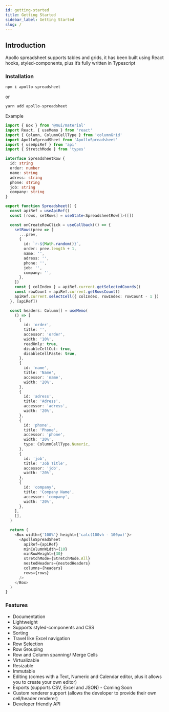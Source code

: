 ```yaml
---
id: getting-started
title: Getting Started
sidebar_label: Getting Started
slug: /
---
```


## Introduction

Apollo spreadsheet supports tables and grids, it has been built using React hooks, styled-components, plus it’s fully written in Typescript

### Installation

```typescript
npm i apollo-spreadsheet
```

or

```typescript
yarn add apollo-spreadsheet
```

Example

```typescript
import { Box } from '@mui/material'
import React, { useMemo } from 'react'
import { Column, ColumnCellType } from 'columnGrid'
import ApolloSpreadSheet from 'ApolloSpreadsheet'
import { useApiRef } from 'api'
import { StretchMode } from 'types'

interface SpreadsheetRow {
  id: string
  order: number
  name: string
  adress: string
  phone: string
  job: string
  company: string
}

export function Spreadsheet() {
  const apiRef = useApiRef()
  const [rows, setRows] = useState<SpreadsheetRow[]>([])

  const onCreateRowClick = useCallback(() => {
    setRows(prev => [
      ...prev,
      {
        id: `r-${Math.random()}`,
        order: prev.length + 1,
        name: '',
        adress: '',
        phone: '',
        job: '',
        company: '',
      },
    ])
    const { colIndex } = apiRef.current.getSelectedCoords()
    const rowCount = apiRef.current.getRowsCount()
    apiRef.current.selectCell({ colIndex, rowIndex: rowCount - 1 })
  }, [apiRef])

  const headers: Column[] = useMemo(
    () => [
      {
        id: 'order',
        title: '',
        accessor: 'order',
        width: '10%',
        readOnly: true,
        disableCellCut: true,
        disableCellPaste: true,
      },
      {
        id: 'name',
        title: 'Name',
        accessor: 'name',
        width: '20%',
      },
      {
        id: 'adress',
        title: 'Adress',
        accessor: 'adress',
        width: '20%',
      },
      {
        id: 'phone',
        title: 'Phone',
        accessor: 'phone',
        width: '20%',
        type: ColumnCellType.Numeric,
      },
      {
        id: 'job',
        title: 'Job Title',
        accessor: 'job',
        width: '20%',
      },
      {
        id: 'company',
        title: 'Company Name',
        accessor: 'company',
        width: '20%',
      },
    ],
    [],
  )

  return (
    <Box width={'100%'} height={'calc(100vh - 100px)'}>
      <ApolloSpreadSheet
        apiRef={apiRef}
        minColumnWidth={10}
        minRowHeight={30}
        stretchMode={StretchMode.All}
        nestedHeaders={nestedHeaders}
        columns={headers}
        rows={rows}
      />
    </Box>
  )
}
```

### Features

- Documentation
- Lightweight
- Supports styled-components and CSS
- Sorting
- Travel like Excel navigation
- Row Selection
- Row Grouping
- Row and Column spanning/ Merge Cells
- Virtualizable
- Resizable
- Immutable
- Editing (comes with a Text, Numeric and Calendar editor, plus it allows you to create your own editor)
- Exports (supports CSV, Excel and JSON) - Coming Soon
- Custom renderer support (allows the developer to provide their own cell/header renderer)
- Developer friendly API
